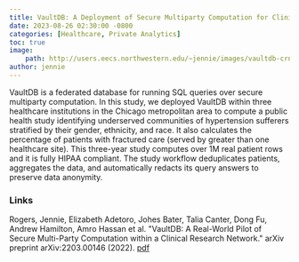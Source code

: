```yaml
---
title: VaultDB: A Deployment of Secure Multiparty Computation for Clinical Research
date: 2023-08-26 02:30:00 -0800
categories: [Healthcare, Private Analytics]
toc: true
image:
    path: http://users.eecs.northwestern.edu/~jennie/images/vaultdb-crn-arch-detail.png
author: jennie
---
```


VaultDB is a federated database for running SQL queries over secure multiparty computation.  In this study, we deployed VaultDB within three healthcare institutions in the Chicago metropolitan area to compute a public health study identifying underserved communities of hypertension sufferers stratified by their gender, ethnicity, and race.  It also calculates the percentage of patients with fractured care (served by greater than one healthcare site).  This three-year study computes over 1M real patient rows and it is fully HIPAA compliant.  The study workflow deduplicates patients, aggregates the data, and automatically redacts its query answers to preserve data anonymity.

### Links

Rogers, Jennie, Elizabeth Adetoro, Johes Bater, Talia Canter, Dong Fu, Andrew Hamilton, Amro Hassan et al. "VaultDB: A Real-World Pilot of Secure Multi-Party Computation within a Clinical Research Network." arXiv preprint arXiv:2203.00146 (2022). [pdf](https://arxiv.org/pdf/2203.00146.pdf)
